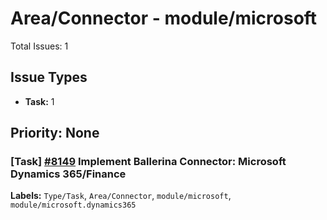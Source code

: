 # Area/Connector - module/microsoft

Total Issues: 1

## Issue Types

- **Task:** 1

## Priority: None

### [Task] [#8149](https://github.com/ballerina-platform/ballerina-library/issues/8149) Implement Ballerina Connector: Microsoft Dynamics 365/Finance
**Labels:** `Type/Task`, `Area/Connector`, `module/microsoft`, `module/microsoft.dynamics365`

